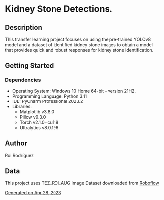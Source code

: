 #  Kidney Stone Detections.


## Description

This transfer learning project focuses on using the pre-trained YOLOv8 model and a dataset of identified kidney stone images to obtain a model that provides quick and robust responses for kidney stone identification.
## Getting Started

### Dependencies

* Operating System: Windows 10 Home 64-bit - version 21H2.
* Programming Language: Python 3.11
* IDE: PyCharm Professional 2023.2
* Libraries:
  * Matplotlib v3.8.0
  * Pillow v9.3.0
  * Torch v2.1.0+cu118
  * Ultralytics v8.0.196




## Author
Roi Rodríguez

## Data

This project uses TEZ_ROI_AUG Image Dataset downloaded from [Roboflow](https://universe.roboflow.com) 

[Generated on Apr 28, 2023](https://universe.roboflow.com/tez-nwkf5/tez_roi_aug/dataset/3)
